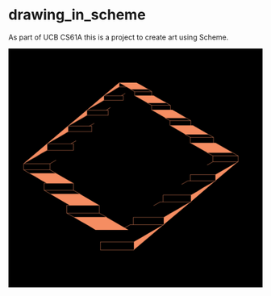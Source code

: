 # drawing_in_scheme
As part of UCB CS61A this is a project to create art using Scheme.

![alt text](https://github.com/erinbeitel/drawing_in_scheme/blob/master/RelativityStairs.png)
